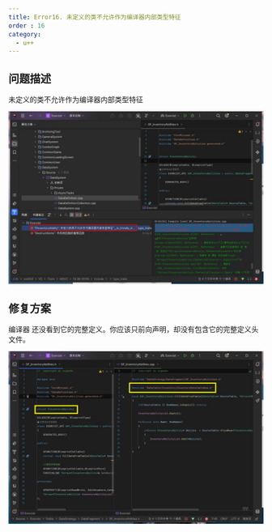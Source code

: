 ```yaml
---
title: Error16. 未定义的类不允许作为编译器内部类型特征
order : 16
category:
  - u++
---
```


## 问题描述

<chatmessage avatar="../../assets/emoji/hx.png" :avatarWidth="40">
未定义的类不允许作为编译器内部类型特征
</chatmessage>

![](..%2Fassets%2Fforward002.jpg)

## 修复方案

<chatmessage avatar="../../assets/emoji/bqb (2).png" :avatarWidth="40" alignLeft >
编译器 还没看到它的完整定义。你应该只前向声明，却没有包含它的完整定义头文件。
</chatmessage>

![](..%2Fassets%2Fforward001.jpg)